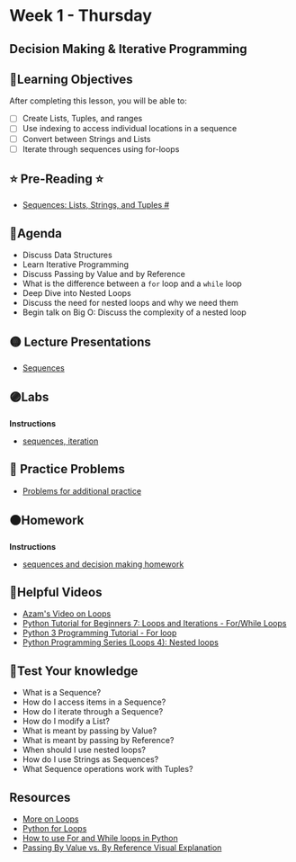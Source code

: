 # Week 1 - Thursday

## Decision Making & Iterative Programming

## 📍Learning Objectives
After completing this lesson, you will be able to:

- [ ] Create Lists, Tuples, and ranges
- [ ] Use indexing to access individual locations in a sequence
- [ ] Convert between Strings and Lists
- [ ] Iterate through sequences using for-loops

## ⭐️ Pre-Reading ⭐️
- [Sequences: Lists, Strings, and Tuples
#](https://digitalcrafts.instructure.com/courses/189/pages/reading-sequences-lists-strings-and-tuples?module_item_id=23028)

## 📍Agenda
- Discuss Data Structures
- Learn Iterative Programming
- Discuss Passing by Value and by Reference
- What is the difference between a `for` loop and a `while` loop
- Deep Dive into Nested Loops
- Discuss the need for nested loops and why we need them
- Begin talk on Big O: Discuss the complexity of a nested loop

## 🟡 Lecture Presentations
- [Sequences](https://dc-exxon-slides.netlify.app/python/conditionals#1)

## 🟣Labs 
**Instructions**
- [sequences, iteration](https://github.com/veros-labs/lab-python-sequences)

 ## 🔶 Practice Problems
 - [Problems for additional practice](https://github.com/veros-labs/practice-python-lists-loops)

## 🟠Homework
**Instructions**

- [sequences and decision  making homework](./homework/)

<!-- **Turning in Homework** -->
## 🔵Helpful Videos
- [Azam's Video on Loops](https://www.youtube.com/watch?v=afrk4ouEdjg)
- [Python Tutorial for Beginners 7: Loops and Iterations - For/While Loops](https://www.youtube.com/watch?v=6iF8Xb7Z3wQ)
- [Python 3 Programming Tutorial - For loop](https://www.youtube.com/watch?v=xtXexPSfcZg)
- [Python Programming Series (Loops 4): Nested loops](https://www.youtube.com/watch?v=shO5VbD2rNI)


<!-- ## 🔶Vocabulary -->

## 🔷Test Your knowledge

- What is a Sequence?
- How do I access items in a Sequence?
- How do I iterate through a Sequence?
- How do I modify a List?
- What is meant by passing by Value?
- What is meant by passing by Reference?
- When should I use nested loops?
- How do I use Strings as Sequences?
- What Sequence operations work with Tuples?

## Resources 
- [More on Loops](https://docs.python.org/3.4/tutorial/datastructures.html)
- [Python for Loops](https://www.w3schools.com/python/python_for_loops.asp)
- [How to use For and While loops in Python](https://www.pythonforbeginners.com/control-flow-2/python-for-and-while-loops)
- [Passing By Value vs. By Reference Visual Explanation](https://blog.penjee.com/passing-by-value-vs-by-reference-java-graphical/)



